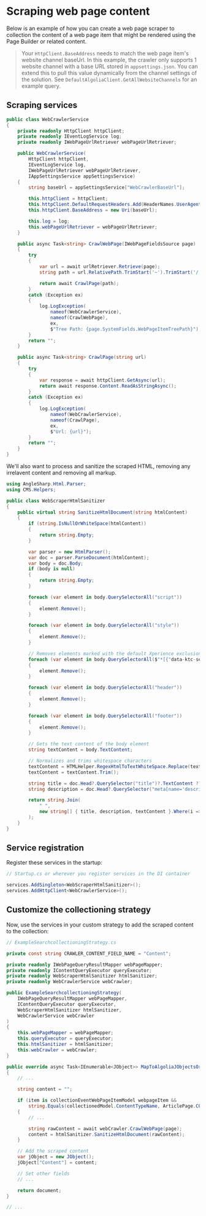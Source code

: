# Scraping web page content

Below is an example of how you can create a web page scraper to collection the content of a web page item that might be rendered
using the Page Builder or related content.

> Your `HttpClient.BaseAddress` needs to match the web page item's website channel baseUrl. In this example, the crawler only supports 1 website channel with a base URL stored in `appsettings.json`. You can extend this to pull this value dynamically from the channel settings of the solution. See `DefaultAlgoliaClient.GetAllWebsiteChannels` for an example query.

## Scraping services

```csharp
public class WebCrawlerService
{
    private readonly HttpClient httpClient;
    private readonly IEventLogService log;
    private readonly IWebPageUrlRetriever webPageUrlRetriever;

    public WebCrawlerService(
        HttpClient httpClient,
        IEventLogService log,
        IWebPageUrlRetriever webPageUrlRetriever,
        IAppSettingsService appSettingsService)
    {
        string baseUrl = appSettingsService["WebCrawlerBaseUrl"];

        this.httpClient = httpClient;
        this.httpClient.DefaultRequestHeaders.Add(HeaderNames.UserAgent, "SearchCrawler");
        this.httpClient.BaseAddress = new Uri(baseUrl);

        this.log = log;
        this.webPageUrlRetriever = webPageUrlRetriever;
    }

    public async Task<string> CrawlWebPage(IWebPageFieldsSource page)
    {
        try
        {
            var url = await urlRetriever.Retrieve(page);
            string path = url.RelativePath.TrimStart('~').TrimStart('/');

            return await CrawlPage(path);
        }
        catch (Exception ex)
        {
            log.LogException(
                nameof(WebCrawlerService),
                nameof(CrawlWebPage),
                ex,
                $"Tree Path: {page.SystemFields.WebPageItemTreePath}");
        }
        return "";
    }

    public async Task<string> CrawlPage(string url)
    {
        try
        {
            var response = await httpClient.GetAsync(url);
            return await response.Content.ReadAsStringAsync();
        }
        catch (Exception ex)
        {
            log.LogException(
                nameof(WebCrawlerService),
                nameof(CrawlPage),
                ex,
                $"Url: {url}");
        }
        return "";
    }
}
```

We'll also want to process and sanitize the scraped HTML, removing any irrelavent content and removing all markup.

```csharp
using AngleSharp.Html.Parser;
using CMS.Helpers;

public class WebScraperHtmlSanitizer
{
    public virtual string SanitizeHtmlDocument(string htmlContent)
    {
        if (string.IsNullOrWhiteSpace(htmlContent))
        {
            return string.Empty;
        }

        var parser = new HtmlParser();
        var doc = parser.ParseDocument(htmlContent);
        var body = doc.Body;
        if (body is null)
        {
            return string.Empty;
        }

        foreach (var element in body.QuerySelectorAll("script"))
        {
            element.Remove();
        }

        foreach (var element in body.QuerySelectorAll("style"))
        {
            element.Remove();
        }

        // Removes elements marked with the default Xperience exclusion attribute
        foreach (var element in body.QuerySelectorAll($"*[{"data-ktc-search-exclude"}]"))
        {
            element.Remove();
        }

        foreach (var element in body.QuerySelectorAll("header"))
        {
            element.Remove();
        }

        foreach (var element in body.QuerySelectorAll("footer"))
        {
            element.Remove();
        }

        // Gets the text content of the body element
        string textContent = body.TextContent;

        // Normalizes and trims whitespace characters
        textContent = HTMLHelper.RegexHtmlToTextWhiteSpace.Replace(textContent, " ");
        textContent = textContent.Trim();

        string title = doc.Head?.QuerySelector("title")?.TextContent ?? "";
        string description = doc.Head?.QuerySelector("meta[name='description']")?.GetAttribute("content") ?? "";

        return string.Join(
            " ",
            new string[] { title, description, textContent }.Where(i => !string.IsNullOrWhiteSpace(i))
        );
    }
}
```

## Service registration

Register these services in the startup:

```csharp
// Startup.cs or wherever you register services in the DI container

services.AddSingleton<WebScraperHtmlSanitizer>();
services.AddHttpClient<WebCrawlerService>();
```

## Customize the collectioning strategy

Now, use the services in your custom strategy to add the scraped content to the collection:

```csharp
// ExampleSearchcollectioningStrategy.cs

private const string CRAWLER_CONTENT_FIELD_NAME = "Content";

private readonly IWebPageQueryResultMapper webPageMapper;
private readonly IContentQueryExecutor queryExecutor;
private readonly WebScraperHtmlSanitizer htmlSanitizer;
private readonly WebCrawlerService webCrawler;

public ExampleSearchcollectioningStrategy(
    IWebPageQueryResultMapper webPageMapper,
    IContentQueryExecutor queryExecutor,
    WebScraperHtmlSanitizer htmlSanitizer,
    WebCrawlerService webCrawler
)
{
    this.webPageMapper = webPageMapper;
    this.queryExecutor = queryExecutor;
    this.htmlSanitizer = htmlSanitizer;
    this.webCrawler = webCrawler;
}

public override async Task<IEnumerable<JObject>> MapToAlgoliaJObjectsOrNull(IcollectionEventItemModel algoliaPageItem)
{
    // ...

    string content = "";

    if (item is collectionEventWebPageItemModel webpageItem &&
        string.Equals(collectionedModel.ContentTypeName, ArticlePage.CONTENT_TYPE_NAME, StringComparison.OrdinalIgnorecase))
    {
        // ...

        string rawContent = await webCrawler.CrawlWebPage(page);
        content = htmlSanitizer.SanitizeHtmlDocument(rawContent);
    }

    // Add the scraped content
    var jObject = new JObject();
    jObject["Content"] = content;

    // Set other fields
    // ...

    return document;
}

// ...
```
